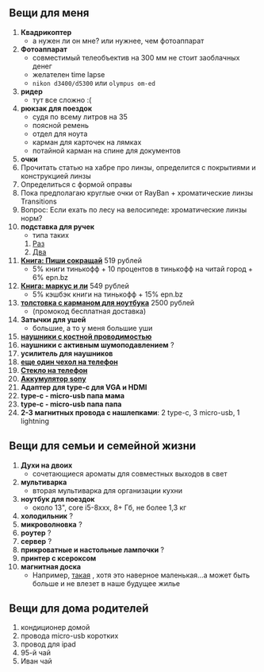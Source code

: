 ## Вещи для меня

1. **Квадрикоптер**
   - а нужен ли он мне? или нужнее, чем фотоаппарат
1. **Фотоаппарат**
    - совместимый телеобъектив на 300 мм не стоит заоблачных денег
    - желателен time lapse
    - `nikon d3400/d5300` или `olympus om-ed`
1. **ридер**
    - тут все сложно :(
1. **рюкзак для поездок**
    - судя по всему литров на 35
    - поясной ремень
    - отдел для ноута
    - карман для карточек на лямках
    - потайной карман на спине для документов
1. **очки**
  1. Прочитать статью на хабре про линзы, определится с покрытиями и конструкцией линзы
  2. Определиться с формой оправы
  3. Пока предполагаю круглые очки от RayBan + хроматические линзы Transitions
  4. Вопрос: Если ехать по лесу на велосипеде: хроматические линзы норм?
1. **подставка для ручек**
    - типа таких   
   1. [Раз](https://www.ikea.com/ru/ru/catalog/products/10398226/)
   1. [Два](https://www.ikea.com/ru/ru/catalog/products/90374448/)
1. **[Книга: Пиши сокращай](https://www.chitai-gorod.ru/catalog/book/938984/?watch_fromlist=search_result)** 519 рублей
   * 5% книги тинькофф + 10 процентов в тинькофф на читай город + 6% epn.bz
1. **[Книга: маркус и ли](https://www.ozon.ru/context/detail/id/7149898/)** 549 рублей    
    * 5% кэшбэк книги на тинькофф + 15% epn.bz
1. **[толстовка с карманом для ноутбука](https://beru.ru/product/100340760972?ncrnd=6460)** 2500 рублей
    - (промокод бесплатная доставка)
1. **Затычки для ушей**
    - большие, а то у меня большие уши
1. **[наушники с костной проводимостью](https://app.market.yandex.ru/product/1718846416?hid=90555)**        
1. **наушники с активным шумоподавлением** ?
1. **усилитель для наушников**
1. **[еще один чехол на телефон](https://www.aliexpress.com/item/-/32844056647.html?spm=a2g0s.8937460.0.0.3db72e0eMwZZ4C)**
1. **[Стекло на телефон](https://www.aliexpress.com/item/CHYI-3D-Curved-For-Huawei-Honor-9-Screen-Protector-L09-AL00-AL10-TL10-Film-Full-Screen/32819817481.html?spm=a2g0s.8937460.0.0.3db72e0eMwZZ4C)**
1. **[Аккумулятор sony](https://www.ebay.com/itm/Original-Battery-for-Sony-Z5-Compact-Z5C-Z5-mini-E5823-NEW-LIS1594ERPC-Tools/163065489006?hash=item25f775e66e%3Ag%3AbroAAOSwpbNZ5GAy&_sacat=0&_nkw=sony+z5+compact+battery&_from=R40&rt=nc&_trksid=p2050601.m570.l1311.R7.TR12.TRC2.A0.H2.Xаккумулятор+sony+z5+compact.TRS0)**
1. **Адаптер для type-c для VGA и HDMI**
1. **type-c - micro-usb папа мама**
1. **type-c - micro-usb папа папа**
1. **2-3 магнитных провода с нашлепками**: 2 type-c, 3 micro-usb, 1 lightning
## Вещи для семьи и семейной жизни
1. **Духи на двоих**
    - сочетающиеся ароматы для совместных выходов в свет
1. **мультиварка**
    - вторая мультиварка для организации кухни
1. **ноутбук для поездок**
    - около 13", core i5-8xxx, 8+ Гб, не более 1,3 кг
1. **холодильник** ?
1. **микроволновка** ?
1. **роутер** ?
1. **сервер** ?
1. **прикроватные и настольные лампочки** ?
1. **принтер с ксероксом**
1. **магнитная доска**
    - Например, [такая](https://www.ikea.com/ru/ru/catalog/products/00389067/) , хотя это наверное маленькая...а может быть больше и не влезет в наше будущее жилье
## Вещи для дома родителей
1. кондиционер домой
1. провода micro-usb коротких
1. провод для ipad
1. 95-й чай
1. Иван чай
